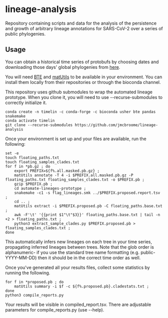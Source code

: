 # lineage-analysis
Repository containing scripts and data for the analysis of the persistence and growth of arbitrary lineage annotations for SARS-CoV-2 over a series of public phylogenies. 

## Usage

You can obtain a historical time series of protobufs by choosing dates and downloading those days' global phylogenies from [here](http://hgdownload.soe.ucsc.edu/goldenPath/wuhCor1/UShER_SARS-CoV-2/). 

You will need [BTE](https://github.com/jmcbroome/BTE) and [matUtils](https://github.com/yatisht/usher) to be available in your environment. You can install them locally from their repositories or through the bioconda channel.

This repository uses github submodules to wrap the automated lineage prototype. When you clone it, you will need to use --recurse-submodules to correctly initialize it.

```
conda create -n timelin -c conda-forge -c bioconda usher bte pandas snakemake
conda activate timelin
git clone --recurse-submodules https://github.com/jmcbroome/lineage-analysis
```

Once your environment is set up and your files are available, run the following:

```
set -e 
touch floating_paths.txt
touch floating_samples_clades.txt
for f in *pb.gz ; do 
    export PREFIX=${f%.all.masked.pb.gz} ; 
    matUtils annotate -T 4 -i $PREFIX.all.masked.pb.gz -P floating_paths.txt floating_samples_clades.txt -o $PREFIX.pb ; 
    gzip $PREFIX.pb ; 
    cd automate-lineages-prototype ;
    snakemake -c1 -s flag_lineages.smk ../$PREFIX.proposed.report.tsv ; 
    cd .. ; 
    matUtils extract -i $PREFIX.proposed.pb -C floating_paths.base.txt ; 
    awk -F'\t' '{{print $1"\t"$3}}' floating_paths.base.txt | tail -n +2 > floating_paths.txt ; 
    python3 extract_sample_clades.py $PREFIX.proposed.pb > floating_samples_clades.txt ; 
done
```

This automatically infers new lineages on each tree in your time series, propagating inferred lineages between trees. Note that the glob order is alphanumeric- if you use the standard tree name formatting (e.g. public-YYYY-MM-DD) then it should be in the correct time order as well.

Once you've generated all your results files, collect some statistics by running the following.

```
for f in *proposed.pb ; do
    matUtils summary -i $f -c ${f%.proposed.pb}.cladestats.txt ;
done
python3 compile_reports.py
```

Your results will be visible in compiled_report.tsv. There are adjustable parameters for compile_reports.py (use --help).
